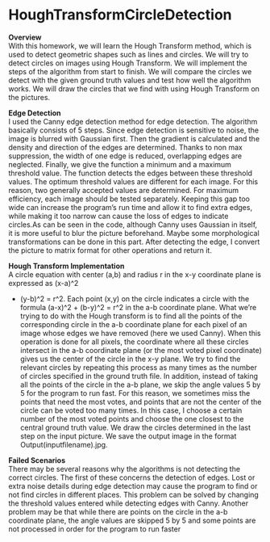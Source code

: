 # HoughTransformCircleDetection

**Overview**<br />
With this homework, we will learn the Hough Transform method, which is used to detect geometric
shapes such as lines and circles. We will try to detect circles on images using Hough Transform. We
will implement the steps of the algorithm from start to finish. We will compare the circles we detect
with the given ground truth values and test how well the algorithm works. We will draw the circles
that we find with using Hough Transform on the pictures.

**Edge Detection**<br />
I used the Canny edge detection method for edge detection. The algorithm basically consists of 5
steps. Since edge detection is sensitive to noise, the image is blurred with Gaussian first. Then the
gradient is calculated and the density and direction of the edges are determined. Thanks to non max
suppression, the width of one edge is reduced, overlapping edges are neglected. Finally, we give the
function a minimum and a maximum threshold value. The function detects the edges between these
threshold values. The optimum threshold values are different for each image. For this reason, two
generally accepted values are determined. For maximum efficiency, each image should be tested
separately. Keeping this gap too wide can increase the program’s run time and allow it to find extra
edges, while making it too narrow can cause the loss of edges to indicate circles.As can be seen in the code, 
although Canny uses Gaussian in itself, it is more useful to blur the picture beforehand.
Maybe some morphological transformations can be done in this part.
After detecting the edge, I convert the picture to matrix format for other operations and return it.


**Hough Transform Implementation**<br />
A circle equation with center (a,b) and radius r in the x-y coordinate plane is expressed as (x-a)^2
+ (y-b)^2 = r^2. Each point (x,y) on the circle indicates a circle with the formula (a-x)^2 +
(b-y)^2 = r^2 in the a-b coordinate plane. What we’re trying to do with the Hough transform is to
find all the points of the corresponding circle in the a-b coordinate plane for each pixel of an image
whose edges we have removed (here we used Canny). When this operation is done for all pixels,
the coordinate where all these circles intersect in the a-b coordinate plane (or the most voted pixel
coordinate) gives us the center of the circle in the x-y plane. We try to find the relevant circles by
repeating this process as many times as the number of circles specified in the ground truth file. In
addition, instead of taking all the points of the circle in the a-b plane, we skip the angle values 5 by 5
for the program to run fast. For this reason, we sometimes miss the points that need the most votes,
and points that are not the center of the circle can be voted too many times. In this case, I choose a
certain number of the most voted points and choose the one closest to the central ground truth value.
We draw the circles determined in the last step on the input picture. We save the output image in the
format Output(inputfilename).jpg.





**Failed Scenarios**<br />
There may be several reasons why the algorithms is not detecting the correct circles. The first of
these concerns the detection of edges. Lost or extra noise details during edge detection may cause the
program to find or not find circles in different places. This problem can be solved by changing the
threshold values entered while detecting edges with Canny. Another problem may be that while there
are points on the circle in the a-b coordinate plane, the angle values are skipped 5 by 5 and some
points are not processed in order for the program to run faster

